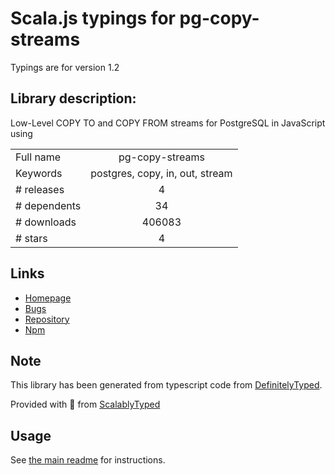 
# Scala.js typings for pg-copy-streams

Typings are for version 1.2

## Library description:
Low-Level COPY TO and COPY FROM streams for PostgreSQL in JavaScript using

|                    |                 |
| ------------------ | :-------------: |
| Full name          | pg-copy-streams |
| Keywords           | postgres, copy, in, out, stream |
| # releases         | 4 |
| # dependents       | 34 |
| # downloads        | 406083 |
| # stars            | 4 |

## Links
- [Homepage](https://github.com/brianc/node-pg-copy-streams#readme)
- [Bugs](https://github.com/brianc/node-pg-copy-streams/issues)
- [Repository](https://github.com/brianc/node-pg-copy-streams)
- [Npm](https://www.npmjs.com/package/pg-copy-streams)
    


## Note
This library has been generated from typescript code from [DefinitelyTyped](https://definitelytyped.org).

Provided with :purple_heart: from [ScalablyTyped](https://github.com/oyvindberg/ScalablyTyped)

## Usage
See [the main readme](../../readme.md) for instructions.



